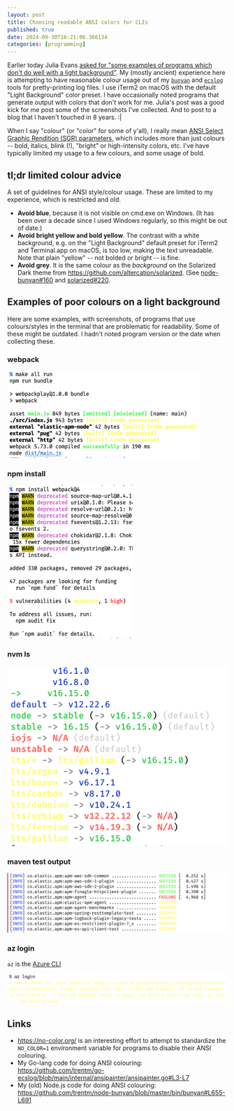 ```yaml
---
layout: post
title: Choosing readable ANSI colors for CLIs
published: true
date: 2024-09-30T16:21:06.366134
categories: [programming]
---
```


Earlier today Julia Evans [asked for "some examples of programs which don't do well with a light background"](https://social.jvns.ca/@b0rk/113227585852563559). My (mostly ancient) experience here is attempting to have reasonable colour usage out of my [`bunyan`](https://github.com/trentm/node-bunyan#readme) and [`ecslog`](https://github.com/trentm/go-ecslog#readme) tools for pretty-printing log files. I use iTerm2 on macOS with the default "Light Background" color preset. I have occasionally noted programs that generate output with colors that don't work for me. Julia's post was a good kick for me post some of the screenshots I've collected. And to post to a blog that I haven't touched in 8 years. :|

When I say "colour" (or "color" for some of y'all), I really mean [ANSI Select Graphic Rendition (SGR) parameters](https://en.wikipedia.org/wiki/ANSI_escape_code#SGR_(Select_Graphic_Rendition)_parameters), which includes more than just colours -- bold, italics, blink (!), "bright" or high-intensity colors, etc. I've have typically limited my usage to a few colours, and some usage of bold.

## tl;dr limited colour advice

A set of guidelines for ANSI style/colour usage. These are limited to my experience, which is restricted and old.

- **Avoid blue**, because it is not visible on cmd.exe on Windows. (It has been over a decade since I used Windows regularly, so this might be out of date.)
- **Avoid bright yellow and bold yellow**. The contrast with a white background, e.g. on the "Light Background" default preset for iTerm2 and Terminal.app on macOS, is too low, making the text unreadable. Note that plain "yellow" -- not bolded or bright -- is fine.
- **Avoid grey**. It is the same colour as the *background* on the Solarized Dark theme from <https://github.com/altercation/solarized>. (See [node-bunyan#160](https://github.com/trentm/node-bunyan/issues/160) and [solarized#220](https://github.com/altercation/solarized/issues/220).


## Examples of poor colours on a light background

Here are some examples, with screenshots, of programs that use colours/styles in the terminal that are problematic for readability. Some of these might be outdated. I hadn't noted program version or the date when collecting these.

### webpack

![webpack program using bright yellow](/img/ansi-color-webpack.png)

### npm install

![npm using bright yellow for a moderate vulnerability](/img/ansi-color-npm.png)

### nvm ls

!['nvm ls' using bright yellow](/img/ansi-color-nvm.png)

### maven test output

![maven test output using bright yellow](/img/ansi-color-maven.png)

### az login

`az` is the [Azure CLI](https://learn.microsoft.com/en-us/cli/azure/)

!['az' using bright yellow](/img/ansi-color-az.png)


## Links

- https://no-color.org/ is an interesting effort to attempt to standardize the `NO_COLOR=1` environment variable for programs to disable their ANSI colouring.
- My Go-lang code for doing ANSI colouring: https://github.com/trentm/go-ecslog/blob/main/internal/ansipainter/ansipainter.go#L3-L7
- My (old) Node.js code for doing ANSI colouring: https://github.com/trentm/node-bunyan/blob/master/bin/bunyan#L655-L691
